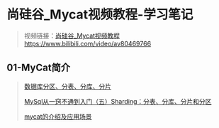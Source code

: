 # 尚硅谷_Mycat视频教程-学习笔记

> 视频链接：[尚硅谷_Mycat视频教程](https://www.bilibili.com/video/av80469766) https://www.bilibili.com/video/av80469766

## 01-MyCat简介

> [数据库分区、分表、分库、分片](https://blog.csdn.net/qq_28289405/article/details/80576614)
>
> [MySql从一窍不通到入门（五）Sharding：分表、分库、分片和分区](https://blog.csdn.net/kingcat666/article/details/78324678)
>
> [mycat的介绍及应用场景](https://blog.csdn.net/xiaozhenzi66/article/details/81286665)